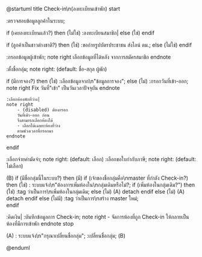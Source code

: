 @startuml
title Check-in\n(ลงทะเบียนเข้าพัก)
start

:ตรวจสอบข้อมูลลูกค้าในระบบ;

if (เคยลงทะเบียนแล้ว?) then (ไม่ใช่)
    :ลงทะเบียนสมาชิก|
else (ใช่)
endif

if (ลูกค้าเป็นชาวต่างชาติ?) then (ใช่)
    :ขอถ่ายรูปบัตรประชาชน
    ส่งไลน์ ตม.;
else (ไม่ใช่)
endif

:กรอกข้อมูลผู้เข้าพัก;
note right 
    เลือกข้อมูลที่ได้หลัง
    จากการสมัครสมาชิก
endnote

:ตั้งชื่อกลุ่ม;
note right: (default: ชื่อ-สกุล ผู้พัก)

if (มีการจอง?) then (ใช่)
    :เลือกข้อมูลจาก\n"ข้อมูลการจอง";
else (ไม่)
    :กรอกวันที่เข้า-ออก;
    note right
        Fix วันที่"เข้า"
        เป็นวันเวลาปัจจุบัน
    endnote

    :เลือกห้องพักที่ว่าง|
    note right
        - (disabled) ต้องกรอก
        วันที่เข้า-ออก ก่อน
        จึงสามารถเลือกห้องได้
        - เลือกได้เฉพาะห้องที่ว่าง
        ตามช่วงเวลาที่กรอกมา
    endnote

endif

:เลือกจ่ายค่ามัดจำ;
note right: (default: เลือก)
:เลือกขอใบกำกับภาษี;
note right: (default: ไม่เลือก)

(B)
if (มีชื่อกลุ่มนี้ในระบบ?) then (มี)
    if (เจ้าของชื่อกลุ่มคือ\nmaster ที่กำลัง Check-in?) then (ใช่)
        :         ระบบแจ้ง\n"ต้องการเพิ่มห้องใน\nกลุ่มเดิมหรือไม่?;
        if (เพิ่มห้องในกลุ่มเดิม?") then (ใช่)
        :tag ว่าเป็นการ\nเพิ่มห้องในกลุ่มเดิม;
        else (ไม่)
            (A)
            detach
        endif
    else (ไม่)
        (A)
        detach
    endif
else (ไม่มี)
    :tag ว่าเป็นการ\nสร้าง master ใหม่;    
endif

:คิดเงิน|
:บันทึกข้อมูลการ Check-in;
note right
    - จัดการห้องที่ถูก Check-in 
      ให้กลายเป็นห้องที่มีการเข้าพัก
endnote
stop

(A)
:            ระบบแจ้ง\n"กรุณาเปลี่ยนชื่อกลุ่ม";
:เปลี่ยนชื่อกลุ่ม;
(B)

@enduml